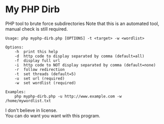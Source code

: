 # My PHP Dirb
PHP tool to brute force subdirectories
Note that this is an automated tool, manual check is still required.  

```
Usage: php myphp-dirb.php [OPTIONS] -t <target> -w <wordlist>

Options:
	-h	print this help
	-d	http code to display separated by comma (default=all)
	-f	display full url
	-i	http code to NOT display separated by comma (default=none)
	-r	follow redirection
	-t	set threads (default=5)
	-u	set url (required)
	-w	set wordlist (required)

Examples:
	php myphp-dirb.php -u http://www.example.com -w /home/mywordlist.txt
```

I don't believe in license.  
You can do want you want with this program.  
